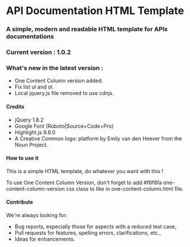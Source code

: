 # API Documentation HTML Template

### A simple, modern and readable HTML template for APIs documentations

### Current version : 1.0.2
### What's new in the latest version :
* One Content Column version added.
* Fix list ul and ol.
* Local jquery.js file removed to use cdnjs.

#### Credits
* jQuery 1.8.2
* Google Font (Roboto|Source+Code+Pro)
* Highlight.js 9.8.0
* A Creative Common logo: platform by Emily van den Heever from the Noun Project.

#### How to use it
This is a simple HTML template, do whatever you want with this !

To use One Content Column Version, don't forget to add #f6f8fa one-content-column-version css class to <body> like in one-content-column.html file.

#### Contribute
We're always looking for:

* Bug reports, especially those for aspects with a reduced test case,
* Pull requests for features, spelling errors, clarifications, etc.,
* Ideas for enhancements.
